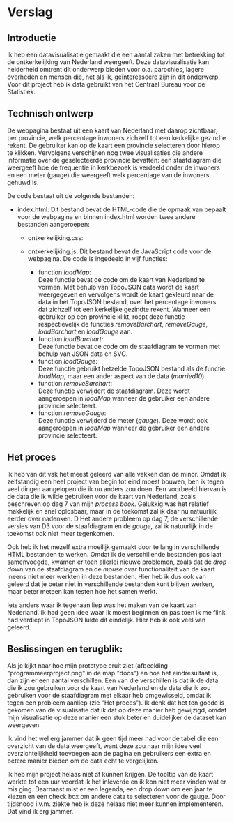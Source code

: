# Verslag

Introductie
-----------
Ik heb een datavisualisatie gemaakt die een aantal zaken met betrekking tot de ontkerkelijking van Nederland weergeeft. Deze datavisualisatie kan helderheid omtrent dit onderwerp bieden voor 
o.a. parochies, lagere overheden en mensen die, net als ik, geïnteresseerd zijn in dit onderwerp. Voor dit project heb ik data gebruikt van het Centraal Bureau voor de Statistiek.



Technisch ontwerp
-----------------
De webpagina bestaat uit een kaart van Nederland met daarop zichtbaar, per provincie, welk percentage inwoners zichzelf tot een kerkelijke gezindte rekent. De gebruiker kan op de kaart een provincie selecteren door hierop te klikken. Vervolgens verschijnen nog twee visualisaties die andere informatie over de geselecteerde provincie bevatten:  een staafdiagram die weergeeft hoe de frequentie in kerkbezoek is verdeeld onder de inwoners en een meter (gauge) die weergeeft welk percentage van de inwoners gehuwd is.

De code bestaat uit de volgende bestanden:

* index.html:
	Dit bestand bevat de HTML-code die de opmaak van bepaalt voor de webpagina en binnen index.html worden twee andere bestanden aangeroepen:
	* ontkerkelijking.css:

	* ontkerkelijking.js:
	Dit bestand bevat de JavaScript code voor de webpagina. De code is ingedeeld in vijf functies:
		*	function *loadMap*:  
		      Deze functie bevat de code om de kaart van Nederland te vormen. Met behulp van TopoJSON data wordt de kaart weergegeven en vervolgens wordt de kaart gekleurd naar de data in het TopoJSON bestand, over het percentage inwoners dat zichzelf tot een kerkelijke gezindte rekent. Wanneer een gebruiker op een provincie klikt, roept deze functie respectievelijk de functies *removeBarchart*, *removeGauge*, *loadBarchart* en *loadGauge* aan. 
		*	function *loadBarchart*:  
			  Deze functie bevat de code om de staafdiagram te vormen met behulp van JSON data en SVG.
		*	function *loadGauge*:  
			  Deze functie gebruikt hetzelde TopoJSON bestand als de functie *loadMap*, maar een ander aspect van de data (*married10*).
		*	function *removeBarchart*:  
			  Deze functie verwijdert de staafdiagram. Deze wordt aangeroepen in *loadMap* wanneer de gebruiker een andere provincie selecteert.
		*	function *removeGauge*:  
			  Deze functie verwijderd de meter (*gauge*). Deze wordt ook aangeroepen in *loadMap* wanneer de gebruiker een andere provincie selecteert.


Het proces
----------
Ik heb van dit vak het meest geleerd van alle vakken dan de minor. Omdat ik zelfstandig een heel project van begin tot eind moest bouwen, ben ik tegen veel dingen aangelopen die ik nu anders zou doen. Een voorbeeld hiervan is de data die ik wilde gebruiken voor de kaart van Nederland, zoals beschreven op dag 7 van mijn *process book*. Gelukkig was het relatief makkelijk en snel oplosbaar, maar in de toekomst zal ik daar nu natuurlijk eerder over nadenken. D
Het andere probleem op dag 7, de verschillende versies van D3 voor de staafdiagram en de *gauge*, zal ik natuurlijk in de toekomst ook niet meer tegenkomen.

Ook heb ik het mezelf extra moeilijk gemaakt door te lang in verschillende HTML bestanden te werken. Omdat ik de verschillende bestanden pas laat samenvoegde, kwamen er toen allerlei nieuwe problemen, zoals dat de *drop down* van de staafdiagram en de *mouse over* functionaliteit van de kaart ineens niet meer werkten in deze bestanden. Hier heb ik dus ook van geleerd dat je beter niet in verschillende bestanden kunt blijven werken, maar beter meteen kan testen hoe het samen werkt.

Iets anders waar ik tegenaan liep was het maken van de kaart van Nederland. Ik had geen idee waar ik moest beginnen en pas toen ik me flink had verdiept in TopoJSON lukte dit eindelijk. Hier heb ik ook veel van geleerd. 


Beslissingen en terugblik:
-------------------------
Als je kijkt naar hoe mijn prototype eruit ziet (afbeelding "programmeerproject.png" in de map "docs") en hoe het eindresultaat is, dan zijn er een aantal verschillen. Een van die verschillen is dat ik de data die ik zou gebruiken voor de kaart van Nederland en de data die ik zou gebruiken voor de staafdiagram met elkaar heb omgewisseld, omdat ik tegen een probleem aanliep (zie "Het proces"). Ik denk dat het ten goede is gekomen van de visualisatie dat ik dat op deze manier heb gewijzigd, omdat mijn visualisatie op deze manier een stuk beter en duidelijker de dataset kan weergeven.

Ik vind het wel erg jammer dat ik geen tijd meer had voor de tabel die een overzicht van de data weergeeft, want deze zou naar mijn idee veel overzichtelijkheid toevoegen aan de pagina en gebruikers een extra en betere manier bieden om de data echt te vergelijken. 


Ik heb mijn project helaas niet af kunnen krijgen. De tooltip  van de kaart werkte tot een uur voordat ik het inleverde en ik kon niet meer vinden wat er mis ging. Daarnaast mist er een legenda, een drop down om een jaar te kiezen en een check box om andere data te selecteren voor de gauge. Door tijdsnood i.v.m. ziekte heb ik deze helaas niet meer kunnen implementeren. Dat vind ik erg jammer.